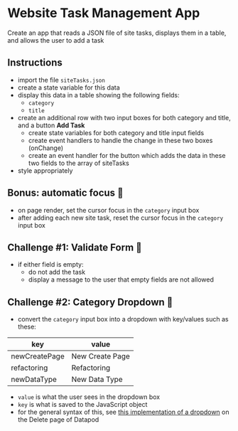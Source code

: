 # Website Task Management App

Create an app that reads a JSON file of site tasks, displays them in a table, and allows the user to add a task

## Instructions

- import the file `siteTasks.json`
- create a state variable for this data
- display this data in a table showing the following fields:
    - `category`
    - `title`
- create an additional row with two input boxes for both category and title, and a button **Add Task**
    - create state variables for both category and title input fields
    - create event handlers to handle the change in these two boxes (onChange)
    - create an event handler for the button which adds the data in these two fields to the array of siteTasks
- style appropriately

## Bonus: automatic focus 🥇

- on page render, set the cursor focus in the `category` input box
- after adding each new site task, reset the cursor focus in the `category` input box

## Challenge #1: Validate Form 💪

- if either field is empty:
    - do not add the task
    - display a message to the user that empty fields are not allowed

## Challenge #2: Category Dropdown 💪

- convert the `category` input box into a dropdown with key/values such as these:

| key              | value               |
| ---------------- | ------------------- |
| newCreatePage    | New Create Page     |
| refactoring      | Refactoring         |
| newDataType      | New Data Type       |

- `value` is what the user sees in the dropdown box
- `key` is what is saved to the JavaScript object
- for the general syntax of this, see [this implementation of a dropdown](https://github.com/Entwickler-Club/dpodreact/blob/dev/src/system/components/PageDeletePage.tsx) on the Delete page of Datapod


